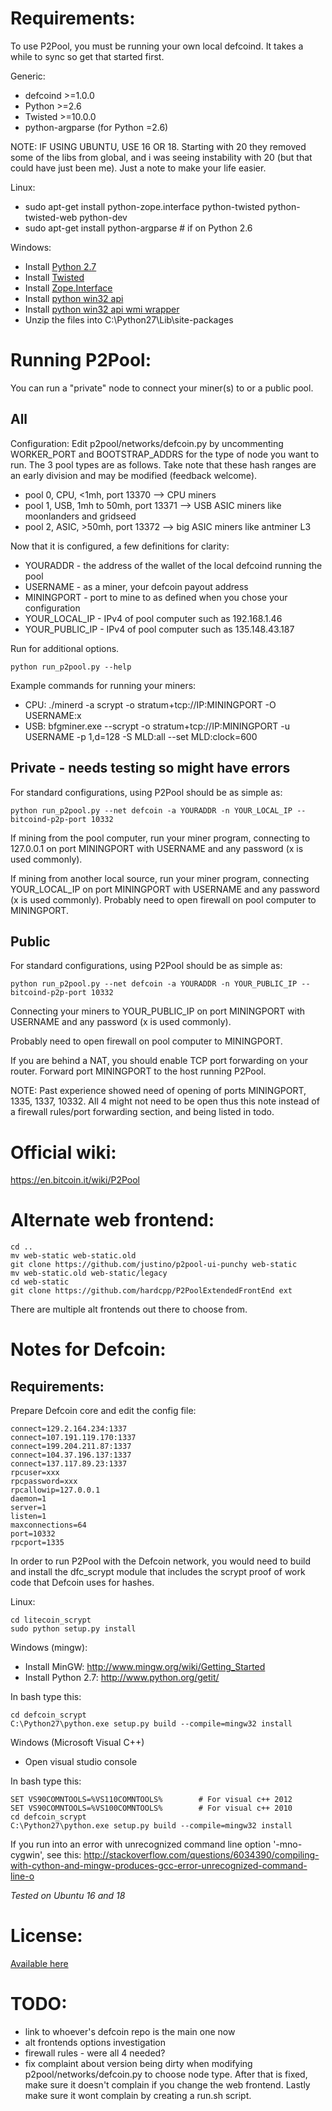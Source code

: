 Requirements:
=========================
To use P2Pool, you must be running your own local defcoind. It takes a while to sync so get that started first.


Generic:
* defcoind >=1.0.0
* Python >=2.6
* Twisted >=10.0.0
* python-argparse (for Python =2.6)

NOTE: IF USING UBUNTU, USE 16 OR 18. Starting with 20 they removed some of the libs from global, and i was seeing instability with 20 (but that could have just been me). Just a note to make your life easier.

Linux:
* sudo apt-get install python-zope.interface python-twisted python-twisted-web python-dev
* sudo apt-get install python-argparse # if on Python 2.6

Windows:
* Install [Python 2.7](http://www.python.org/getit/)
* Install [Twisted](http://twistedmatrix.com/trac/wiki/Downloads)
* Install [Zope.Interface](http://pypi.python.org/pypi/zope.interface/3.8.0)
* Install [python win32 api](http://sourceforge.net/projects/pywin32/files/pywin32/Build%20218/)
* Install [python win32 api wmi wrapper](https://pypi.python.org/pypi/WMI/#downloads)
* Unzip the files into C:\Python27\Lib\site-packages


Running P2Pool:
=========================

You can run a "private" node to connect your miner(s) to or a public pool.


All
-------------------------
Configuration:
Edit p2pool/networks/defcoin.py by uncommenting WORKER_PORT and BOOTSTRAP_ADDRS for the type of node you want to run. The 3 pool types are as follows. Take note that these hash ranges are an early division and may be modified (feedback welcome).
* pool 0, CPU, <1mh, port 13370 --> CPU miners
* pool 1, USB, 1mh to 50mh, port 13371 --> USB ASIC miners like moonlanders and gridseed
* pool 2, ASIC, >50mh, port 13372 --> big ASIC miners like antminer L3


Now that it is configured, a few definitions for clarity:
* YOURADDR - the address of the wallet of the local defcoind running the pool
* USERNAME - as a miner, your defcoin payout address
* MININGPORT - port to mine to as defined when you chose your configuration
* YOUR_LOCAL_IP - IPv4 of pool computer such as 192.168.1.46
* YOUR_PUBLIC_IP - IPv4 of pool computer such as 135.148.43.187


Run for additional options.

    python run_p2pool.py --help


Example commands for running your miners:
* CPU: ./minerd -a scrypt -o stratum+tcp://IP:MININGPORT -O USERNAME:x
* USB: bfgminer.exe --scrypt -o stratum+tcp://IP:MININGPORT -u USERNAME -p 1,d=128 -S MLD:all --set MLD:clock=600


Private - needs testing so might have errors
-------------------------
For standard configurations, using P2Pool should be as simple as:

    python run_p2pool.py --net defcoin -a YOURADDR -n YOUR_LOCAL_IP --bitcoind-p2p-port 10332

If mining from the pool computer, run your miner program, connecting to 127.0.0.1 on port MININGPORT with USERNAME and any password (x is used commonly).

If mining from another local source, run your miner program, connecting YOUR_LOCAL_IP on port MININGPORT with USERNAME and any password (x is used commonly). Probably need to open firewall on pool computer to MININGPORT.


Public
-------------------------
For standard configurations, using P2Pool should be as simple as:

    python run_p2pool.py --net defcoin -a YOURADDR -n YOUR_PUBLIC_IP --bitcoind-p2p-port 10332

Connecting your miners to YOUR_PUBLIC_IP on port MININGPORT with USERNAME and any password (x is used commonly).

Probably need to open firewall on pool computer to MININGPORT.

If you are behind a NAT, you should enable TCP port forwarding on your router. Forward port MININGPORT to the host running P2Pool.


NOTE: Past experience showed need of opening of ports MININGPORT, 1335, 1337, 10332. All 4 might not need to be open thus this note instead of a firewall rules/port forwarding section, and being listed in todo.



Official wiki:
=========================
https://en.bitcoin.it/wiki/P2Pool


Alternate web frontend:
=========================

    cd ..
    mv web-static web-static.old
    git clone https://github.com/justino/p2pool-ui-punchy web-static
    mv web-static.old web-static/legacy
    cd web-static
    git clone https://github.com/hardcpp/P2PoolExtendedFrontEnd ext

There are multiple alt frontends out there to choose from.


Notes for Defcoin:
=========================
Requirements:
-------------------------
Prepare Defcoin core and edit the config file:

    connect=129.2.164.234:1337
    connect=107.191.119.170:1337
    connect=199.204.211.87:1337
    connect=104.37.196.137:1337
    connect=137.117.89.23:1337
    rpcuser=xxx
    rpcpassword=xxx
    rpcallowip=127.0.0.1
    daemon=1
    server=1
    listen=1
    maxconnections=64
    port=10332
    rpcport=1335

In order to run P2Pool with the Defcoin network, you would need to build and install the
dfc_scrypt module that includes the scrypt proof of work code that Defcoin uses for hashes.

Linux:

    cd litecoin_scrypt
    sudo python setup.py install

Windows (mingw):
* Install MinGW: http://www.mingw.org/wiki/Getting_Started
* Install Python 2.7: http://www.python.org/getit/

In bash type this:

    cd defcoin_scrypt
    C:\Python27\python.exe setup.py build --compile=mingw32 install

Windows (Microsoft Visual C++)
* Open visual studio console

In bash type this:

    SET VS90COMNTOOLS=%VS110COMNTOOLS%        # For visual c++ 2012
    SET VS90COMNTOOLS=%VS100COMNTOOLS%        # For visual c++ 2010
    cd defcoin_scrypt
    C:\Python27\python.exe setup.py build --compile=mingw32 install
	
If you run into an error with unrecognized command line option '-mno-cygwin', see this:
http://stackoverflow.com/questions/6034390/compiling-with-cython-and-mingw-produces-gcc-error-unrecognized-command-line-o

_Tested on Ubuntu 16 and 18_


License:
=========================
[Available here](COPYING)


TODO:
=========================
* link to whoever's defcoin repo is the main one now
* alt frontends options investigation
* firewall rules - were all 4 needed?
* fix complaint about version being dirty when modifying p2pool/networks/defcoin.py to choose node type. After that is fixed, make sure it doesn't complain if you change the web frontend. Lastly make sure it wont complain by creating a run.sh script.
